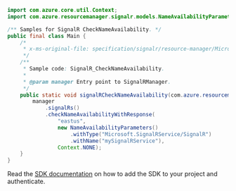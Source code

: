 ```java
import com.azure.core.util.Context;
import com.azure.resourcemanager.signalr.models.NameAvailabilityParameters;

/** Samples for SignalR CheckNameAvailability. */
public final class Main {
    /*
     * x-ms-original-file: specification/signalr/resource-manager/Microsoft.SignalRService/stable/2021-10-01/examples/SignalR_CheckNameAvailability.json
     */
    /**
     * Sample code: SignalR_CheckNameAvailability.
     *
     * @param manager Entry point to SignalRManager.
     */
    public static void signalRCheckNameAvailability(com.azure.resourcemanager.signalr.SignalRManager manager) {
        manager
            .signalRs()
            .checkNameAvailabilityWithResponse(
                "eastus",
                new NameAvailabilityParameters()
                    .withType("Microsoft.SignalRService/SignalR")
                    .withName("mySignalRService"),
                Context.NONE);
    }
}
```

Read the [SDK documentation](https://github.com/Azure/azure-sdk-for-java/blob/azure-resourcemanager-signalr_1.0.0-beta.3/sdk/signalr/azure-resourcemanager-signalr/README.md) on how to add the SDK to your project and authenticate.
